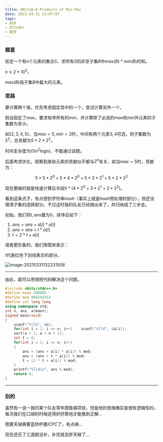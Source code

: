 ```yaml
---
title: ARC116-B Products of Min-Max
date: 2021-03-31 13:07:07
tags:
- ACM
- AtCoder
- 数学
---
```




### 题意

给定一个有$n$个元素的集合$S$，求所有$S$的非空子集$B$中$max(B) * min(B)$的和。

$n \leq 2 * 10^5$。

$max(B)$指子集$B$中最大的元素。<!-- more -->



### 思路

要计算两个值，优先考虑固定其中的一个，尝试计算另外一个。

假设固定了$max$，要求枚举所有的$min$，并计算除了必选的$max$和$min$外元素的子集数为多少。

如$\{2,3,4,5\}$，当$max=5,min=2$时，中间有两个元素$3,4$可选，则子集数为$2^2$，总贡献为$5 * 2 * 2^2$。

时间复杂度为$O(n^2 logn)$，不能通过该题。

后面考虑优化，观察到某些元素的贡献似乎都与$2^n$有关，如当$max=5$时，贡献为：

$$5 * 5 * 2^0 + 5 * 4 * 2^0 + 5 * 3 * 2^1 + 5 * 2 * 2 ^2$$

现在要做的就是快速计算后半段$5 * (4 * 2^0 + 3 * 2^1 + 2 * 2 ^2)$。

看到这条式子，有点想到字符串$hash$（事实上就是$hash$预处理的部分），但还没理清子集的选择部分。不过这时我的队友已经搞出来了，并归纳成了三步走。

初始，我们将$t,ans$置为$0$，排序后如下：

1. $ans = ans +  a[i] * a[i]$
2. $ans = ans + t * a[i]$
3. $t = 2 * t + a[i]$

或者更形象的，我们用图来表示：

$t$代表红色下划线表示的部分。

![image-20210331132231508](https://raw.githubusercontent.com/YZ-HL/yz-hl.github.io/master/img/ARC116-B-S1.png)



---



由此，就可以用很短代码解决这个问题。

```c++
#include <bits/stdc++.h>
#define maxn 200005
#define mod 998244353
#define int long long
using namespace std;
int n, ans, a[maxn];
signed main(void)
{
    scanf("%lld", &n);
    for(int i = 1; i <= n; i++)    scanf("%lld", &a[i]);
    sort(a + 1, a + n + 1);
    int t = 0;
    for(int i = 1; i <= n; i++)
    {
        ans = (ans + a[i] * a[i]) % mod;
        ans = (ans + t * a[i]) % mod;
        t = (2 * t + a[i]) % mod;
    }
    printf("%lld\n", ans % mod);
    return 0;
}
```



---



### 别的

虽然有一说一我的某个队友常年摸鱼搞项目，但是他的思维确实是很有逻辑性的。每次我们在口胡的时候还得好好靠他才能推到正解...

嗯要天梯赛要蓝桥杯要$ICPC$了，有点麻...

现在还压了三道题没补，补完就去肝天梯了...